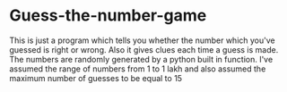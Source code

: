# Guess-the-number-game
This is just a program which tells you whether the number which you've guessed is right or wrong. Also it gives clues each time a guess is made. The numbers are randomly generated by a python built in function.
I've assumed the range of numbers from 1 to 1 lakh and also assumed the maximum number of guesses to be equal to 15

